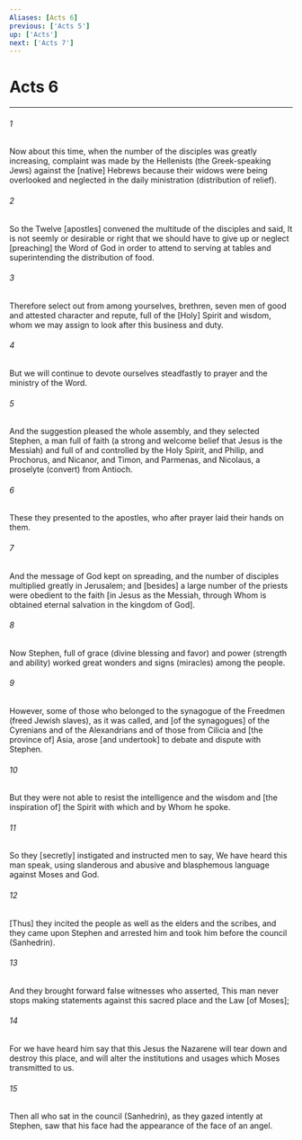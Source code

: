 ```yaml
---
Aliases: [Acts 6]
previous: ['Acts 5']
up: ['Acts']
next: ['Acts 7']
---
```

# Acts 6

***














###### 1 






Now about this time, when the number of the disciples was greatly increasing, complaint was made by the Hellenists (the Greek-speaking Jews) against the [native] Hebrews because their widows were being overlooked and neglected in the daily ministration (distribution of relief). 













###### 2 






So the Twelve [apostles] convened the multitude of the disciples and said, It is not seemly or desirable or right that we should have to give up or neglect [preaching] the Word of God in order to attend to serving at tables and superintending the distribution of food. 













###### 3 






Therefore select out from among yourselves, brethren, seven men of good and attested character and repute, full of the [Holy] Spirit and wisdom, whom we may assign to look after this business and duty. 













###### 4 






But we will continue to devote ourselves steadfastly to prayer and the ministry of the Word. 













###### 5 






And the suggestion pleased the whole assembly, and they selected Stephen, a man full of faith (a strong and welcome belief that Jesus is the Messiah) and full of and controlled by the Holy Spirit, and Philip, and Prochorus, and Nicanor, and Timon, and Parmenas, and Nicolaus, a proselyte (convert) from Antioch. 













###### 6 






These they presented to the apostles, who after prayer laid their hands on them. 













###### 7 






And the message of God kept on spreading, and the number of disciples multiplied greatly in Jerusalem; and [besides] a large number of the priests were obedient to the faith [in Jesus as the Messiah, through Whom is obtained eternal salvation in the kingdom of God]. 













###### 8 






Now Stephen, full of grace (divine blessing and favor) and power (strength and ability) worked great wonders and signs (miracles) among the people. 













###### 9 






However, some of those who belonged to the synagogue of the Freedmen (freed Jewish slaves), as it was called, and [of the synagogues] of the Cyrenians and of the Alexandrians and of those from Cilicia and [the province of] Asia, arose [and undertook] to debate and dispute with Stephen. 













###### 10 






But they were not able to resist the intelligence and the wisdom and [the inspiration of] the Spirit with which and by Whom he spoke. 













###### 11 






So they [secretly] instigated and instructed men to say, We have heard this man speak, using slanderous and abusive and blasphemous language against Moses and God. 













###### 12 






[Thus] they incited the people as well as the elders and the scribes, and they came upon Stephen and arrested him and took him before the council (Sanhedrin). 













###### 13 






And they brought forward false witnesses who asserted, This man never stops making statements against this sacred place and the Law [of Moses]; 













###### 14 






For we have heard him say that this Jesus the Nazarene will tear down and destroy this place, and will alter the institutions and usages which Moses transmitted to us. 













###### 15 






Then all who sat in the council (Sanhedrin), as they gazed intently at Stephen, saw that his face had the appearance of the face of an angel.
